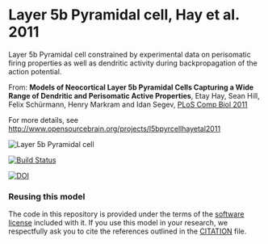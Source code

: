 Layer 5b Pyramidal cell, Hay et al. 2011
========================================

Layer 5b Pyramidal cell constrained by experimental data on perisomatic firing properties as well as dendritic activity during backpropagation of the action potential.

From: **Models of Neocortical Layer 5b Pyramidal Cells Capturing a Wide Range of Dendritic and Perisomatic Active Properties**, Etay Hay, Sean Hill, Felix Schürmann, Henry Markram and Idan Segev, [PLoS Comp Biol 2011](http://www.ploscompbiol.org/article/info%3Adoi%2F10.1371%2Fjournal.pcbi.1002107)

For more details, see http://www.opensourcebrain.org/projects/l5bpyrcellhayetal2011

![Layer 5b Pyramidal cell](https://raw.github.com/OpenSourceBrain/L5bPyrCellHayEtAl2011/master/neuroConstruct/images/large.png)

[![Build Status](https://travis-ci.com/OpenSourceBrain/L5bPyrCellHayEtAl2011.svg?branch=master)](https://travis-ci.com/OpenSourceBrain/L5bPyrCellHayEtAl2011)

[![DOI](https://www.zenodo.org/badge/8250486.svg)](https://www.zenodo.org/badge/latestdoi/8250486)

### Reusing this model

The code in this repository is provided under the terms of the [software license](LICENSE) included with it. If you use this model in your research, we respectfully ask you to cite the references outlined in the [CITATION](CITATION.md) file.




